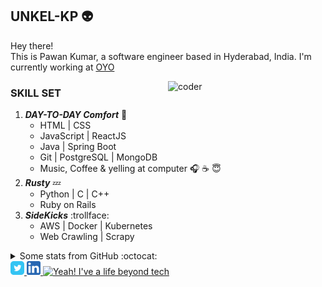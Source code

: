 ## **UNKEL-KP :alien:**
Hey there! <br/>
This is Pawan Kumar, a software engineer based in Hyderabad, India. 
I'm currently working at [OYO](https://github.com/oyorooms)


<img src = 'https://github.com/unkel-kp/unkel-kp/blob/master/resources/coder.gif?raw=true' alt = 'coder' width = "50%" height = "30%" align='right'/>

### SKILL SET
1. ***DAY-TO-DAY Comfort*** :cake:
    * HTML | CSS
    * JavaScript | ReactJS
    * Java | Spring Boot
    * Git | PostgreSQL | MongoDB
    * Music, Coffee & yelling at computer :headphones: :coffee: :innocent:
1. ***Rusty*** :zzz:
    * Python | C | C++
    * Ruby on Rails
1. ***SideKicks*** :trollface:
    * AWS | Docker | Kubernetes
    * Web Crawling | Scrapy
    








<details>
  <summary>Some stats from GitHub :octocat:</summary>
  <br/>
  <p align="left"> <img src="https://github-readme-stats.vercel.app/api?username=unkel-kp&show_icons=true&theme=nord" alt="unkel-kp" />
</details>
<a href="https://twitter.com/unkel_kp">
  <img alt="Connect on Twitter" width="22px" src="https://github.com/unkel-kp/unkel-kp/blob/master/resources/twitter.svg" />
</a>
<a href="https://www.linkedin.com/in/unkel-kp/">
  <img alt="Connect on LinkedIn" width="22px" src="https://github.com/unkel-kp/unkel-kp/blob/master/resources/linkedin.svg" />
</a>
<a href="https://www.instagram.com/unkel_kp/">
  <img  alt="Yeah! I've a life beyond tech" width="22px" src="https://cdn.jsdelivr.net/npm/simple-icons@v3/icons/instagram.svg" />
</a>
